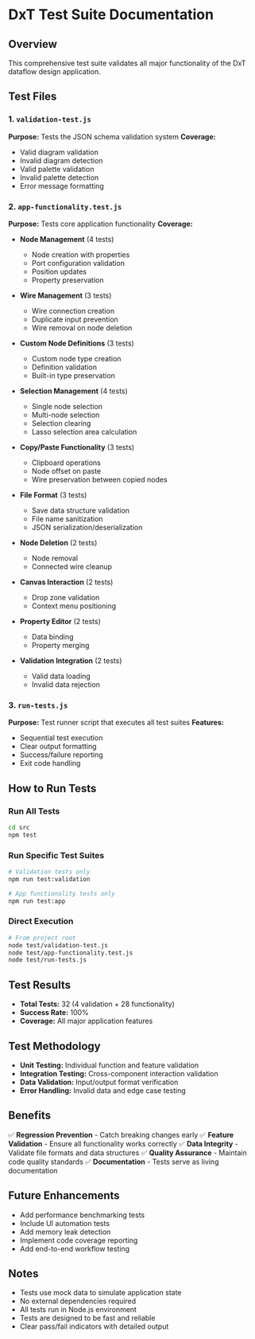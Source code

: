 # DxT Test Suite Documentation

## Overview
This comprehensive test suite validates all major functionality of the DxT dataflow design application.

## Test Files

### 1. `validation-test.js`
**Purpose:** Tests the JSON schema validation system
**Coverage:**
- Valid diagram validation
- Invalid diagram detection
- Valid palette validation 
- Invalid palette detection
- Error message formatting

### 2. `app-functionality.test.js`
**Purpose:** Tests core application functionality
**Coverage:**
- **Node Management** (4 tests)
  - Node creation with properties
  - Port configuration validation
  - Position updates
  - Property preservation
  
- **Wire Management** (3 tests)
  - Wire connection creation
  - Duplicate input prevention
  - Wire removal on node deletion
  
- **Custom Node Definitions** (3 tests)
  - Custom node type creation
  - Definition validation
  - Built-in type preservation
  
- **Selection Management** (4 tests)
  - Single node selection
  - Multi-node selection
  - Selection clearing
  - Lasso selection area calculation
  
- **Copy/Paste Functionality** (3 tests)
  - Clipboard operations
  - Node offset on paste
  - Wire preservation between copied nodes
  
- **File Format** (3 tests)
  - Save data structure validation
  - File name sanitization
  - JSON serialization/deserialization
  
- **Node Deletion** (2 tests)
  - Node removal
  - Connected wire cleanup
  
- **Canvas Interaction** (2 tests)
  - Drop zone validation
  - Context menu positioning
  
- **Property Editor** (2 tests)
  - Data binding
  - Property merging
  
- **Validation Integration** (2 tests)
  - Valid data loading
  - Invalid data rejection

### 3. `run-tests.js`
**Purpose:** Test runner script that executes all test suites
**Features:**
- Sequential test execution
- Clear output formatting
- Success/failure reporting
- Exit code handling

## How to Run Tests

### Run All Tests
```bash
cd src
npm test
```

### Run Specific Test Suites
```bash
# Validation tests only
npm run test:validation

# App functionality tests only
npm run test:app
```

### Direct Execution
```bash
# From project root
node test/validation-test.js
node test/app-functionality.test.js
node test/run-tests.js
```

## Test Results
- **Total Tests:** 32 (4 validation + 28 functionality)
- **Success Rate:** 100%
- **Coverage:** All major application features

## Test Methodology
- **Unit Testing:** Individual function and feature validation
- **Integration Testing:** Cross-component interaction validation
- **Data Validation:** Input/output format verification
- **Error Handling:** Invalid data and edge case testing

## Benefits
✅ **Regression Prevention** - Catch breaking changes early
✅ **Feature Validation** - Ensure all functionality works correctly
✅ **Data Integrity** - Validate file formats and data structures
✅ **Quality Assurance** - Maintain code quality standards
✅ **Documentation** - Tests serve as living documentation

## Future Enhancements
- Add performance benchmarking tests
- Include UI automation tests
- Add memory leak detection
- Implement code coverage reporting
- Add end-to-end workflow testing

## Notes
- Tests use mock data to simulate application state
- No external dependencies required
- All tests run in Node.js environment
- Tests are designed to be fast and reliable
- Clear pass/fail indicators with detailed output
